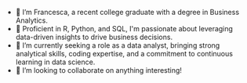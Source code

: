 - 👋 I’m Francesca, a recent college graduate with a degree in Business Analytics.
- 👀 Proficient in R, Python, and SQL, I'm passionate about leveraging data-driven insights to drive business decisions.
- 🌱 I’m currently seeking a role as a data analyst, bringing strong analytical skills, coding expertise, and a commitment to continuous learning in data science.
- 💞️ I’m looking to collaborate on anything interesting!

<!---
ffilori/ffilori is a ✨ special ✨ repository because its `README.md` (this file) appears on your GitHub profile.
You can click the Preview link to take a look at your changes.
--->
